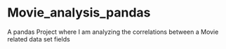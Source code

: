 # Movie_analysis_pandas
A pandas Project where I am analyzing the correlations between a Movie related data set fields 
